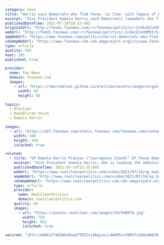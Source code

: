 ```yaml
---
category: news
title: "Harris says Democrats who fled Texas 'in line' with legacy of Frederick Douglass, Selma marchers, suffragettes"
excerpt: "Vice President Kamala Harris said Democratic lawmakers who fled Texas in an effort to block the state’s new election legislation from passing are \"in line\" with the legacy of civil rights and voting rights leaders and activists, while praising them for their \"bold, courageous action.\" "
publishedDateTime: 2021-07-14T18:15:40Z
originalUrl: "http://feeds.foxnews.com/~r/foxnews/politics/~3/GkzQJvXUM5Y/harris-democrats-who-fled-texas-frederick-douglass-selma-marchers-suffragettes"
webUrl: "http://feeds.foxnews.com/~r/foxnews/politics/~3/GkzQJvXUM5Y/harris-democrats-who-fled-texas-frederick-douglass-selma-marchers-suffragettes"
ampWebUrl: "https://www.foxnews.com/politics/harris-democrats-who-fled-texas-frederick-douglass-selma-marchers-suffragettes.amp"
cdnAmpWebUrl: "https://www-foxnews-com.cdn.ampproject.org/c/s/www.foxnews.com/politics/harris-democrats-who-fled-texas-frederick-douglass-selma-marchers-suffragettes.amp"
type: article
quality: 165
heat: 185
published: true

provider:
  name: Fox News
  domain: foxnews.com
  images:
    - url: "https://smartableai.github.io/election/assets/images/organizations/foxnews.com-50x50.jpg"
      width: 50
      height: 50

topics:
  - Election
  - Republican Voice
  - Kamala Harris

images:
  - url: "https://a57.foxnews.com/static.foxnews.com/foxnews.com/content/uploads/2020/10/340/340/brooke-singman-headshot.jpg?ve=1&tl=1"
    width: 340
    height: 340
    isCached: true

related:
  - title: "VP Kamala Harris Praises \"Courageous Stand\" Of Texas Democratic Lawmakers"
    excerpt: "Vice President Kamala Harris, who is leading the administration's efforts on voting rights, praised the Texas legislators during a meeting with them in Washington."
    publishedDateTime: 2021-07-14T15:15:00Z
    webUrl: "https://www.realclearpolitics.com/video/2021/07/14/vp_kamala_harris_praises_courageous_stand_of_texas_democratic_lawmakers.html#!"
    ampWebUrl: "http://www.realclearpolitics.com/video/2021/07/14/vp_kamala_harris_praises_courageous_stand_of_texas_democratic_lawmakers.amp.html"
    cdnAmpWebUrl: "https://www-realclearpolitics-com.cdn.ampproject.org/c/www.realclearpolitics.com/video/2021/07/14/vp_kamala_harris_praises_courageous_stand_of_texas_democratic_lawmakers.amp.html"
    type: article
    provider:
      name: RealClearPolitics
      domain: realclearpolitics.com
    quality: 84
    images:
      - url: "https://assets.realclear.com/images/54/548078.jpg"
        width: 750
        height: 562
        isCached: true

secured: "jRfcc/e6BFw77aRZWXuDuqXTTDZ2nj86qjais/dA6R5u+2bMVfzSQVw4BQ7D2zdayfrOwLelBYV/VVRWPSFZ9LvcMCpfP+aRakaY+dO/5aho+U5+zlY62KVNTmcNre9kNKBvZhnc1lCJ0Q8cwyXUIuFGBbJiaC2xPzCjyRHdVMCmwm44CB4KRAPFaOHrCoDlDhLsDHtaBUp9/CfsuSyWPYHx6glekCy/wTtr7LpVSgoxN6k1q2CxR40BUGQHFH5Xus+e9McEFTEqf1aVUzETF1hY3bZW5Ot7vsD6atxAvLhEcR5vNEeD6GQT10sR4B6GRytzw3210FtBoDtPUgQsIGFDvvEt559YDsi6YolGOhE=;Q0K+bofKKrj3PXZrq1vymg=="
---
```


